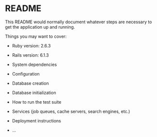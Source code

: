 # README

This README would normally document whatever steps are necessary to get the
application up and running.

Things you may want to cover:

* Ruby version: 2.6.3
* Rails version: 6.1.3

* System dependencies

* Configuration

* Database creation

* Database initialization

* How to run the test suite

* Services (job queues, cache servers, search engines, etc.)

* Deployment instructions

* ...
